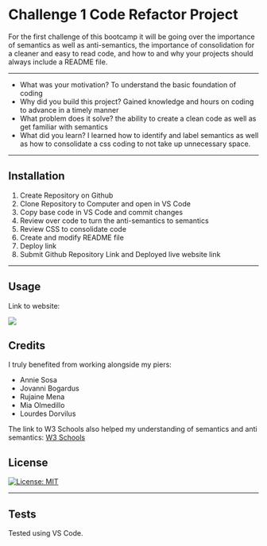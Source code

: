 # Challenge 1 Code Refactor Project 

For the first challenge of this bootcamp it will be going over the importance of semantics as well as anti-semantics, the importance of consolidation for a cleaner and easy to read code, and how to and why your projects should always include a README file. 

---

- What was your motivation?
To understand the basic foundation of coding
- Why did you build this project? 
Gained knowledge and hours on coding to advance in a timely manner
- What problem does it solve?
the ability to create a clean code as well as get familiar with semantics
- What did you learn?
I learned how to identify and label semantics as well as how to consolidate a css coding to not take up unnecessary space. 

---

## Installation
<ol>
    <li>Create Repository on Github</li>
    <li>Clone Repository to Computer and open in VS Code</li>
    <li>Copy base code in VS Code and commit changes</li>
    <li>Review over code to turn the anti-semantics to semantics</li>
    <li>Review CSS to consolidate code</li>
    <li>Create and modify README file</li>
    <li>Deploy link</li>
    <li>Submit Github Repository Link and Deployed live website link</li>
</ol>

---

## Usage

Link to website: 

<img src="./Assets/screen_shot.png">

## Credits

I truly benefited from working alongside my piers:
<ul>
    <li>Annie Sosa</li>
    <li>Jovanni Bogardus</li>
    <li>Rujaine Mena</li>
    <li>Mia Olmedillo</li>
    <li>Lourdes Dorvilus</li>
</ul>
The link to W3 Schools also helped my understanding of semantics and anti semantics: <a href="https://www.w3schools.com/html/html5_semantic_elements.asp">W3 Schools</a>

## License

 [![License: MIT](https://img.shields.io/badge/License-MIT-yellow.svg)](https://opensource.org/licenses/MIT)

---
## Tests

Tested using VS Code.